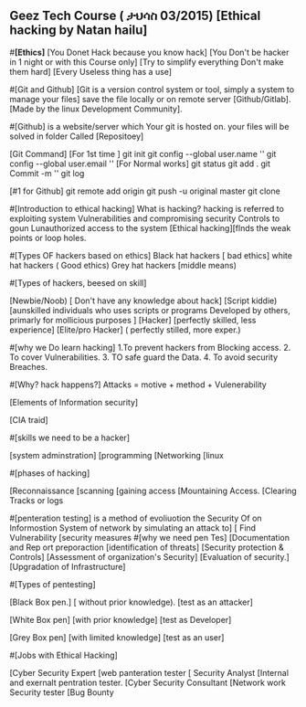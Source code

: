 ## **Geez Tech Course ( ታህሳስ 03/2015) [Ethical hacking by Natan hailu]**

#**[Ethics]**
 [You Donet Hack because you know hack]
[You Don't be hacker in 1 night or with this
Course only] 
[Try to simplify everything Don't make them hard]
[Every Useless thing has a use]

#[Git and Github]
[Git is a version control system or tool, simply a system to manage your files] save the file locally or on remote server [Github/Gitlab].[Made by the linux Development Community].

#[Github] 
is a website/server which Your git is hosted on. your files will be solved in folder Called [Repositoey]

[Git Command]
[For 1st time ] git init
                           git config --global user.name '<github account user name>'
                            git config --global user.email '<github account email>' 
[For Normal works]
                              git status
                              git add .
                              git Commit -m '<Your Comment>'
                              git log

[#1 for Github] 
                     git remote add origin <repository url>
                     git push -u original master
                     git clone <your project link>

#[Introduction to ethical hacking]
What is hacking? 
hacking is referred to exploiting system Vulnerabilities and compromising security Controls to goun Lunauthorized access to the system [Ethical hacking][flnds the weak points or loop holes.
 
 
 #[Types OF hackers based on ethics]
Black hat hackers [ bad ethics]
white hat hackers ( Good ethics)
Grey hat hackers [middle means)

#[Types of hackers, beesed on skill]

[Newbie/Noob) [ Don't have any knowledge about hack]
[Script kiddie) [aunskilled individuals who uses scripts or programs Developed by others, primarly for mollicious purposes ]
[Hacker] [perfectly skilled, less experience]
[Elite/pro Hacker] ( perfectly stilled, more exper.)

#[why we Do learn hacking] 
1.To prevent hackers from Blocking access.
2. To cover Vulnerabilities.
3. TO safe guard the Data.
4. To avoid security Breaches.

#[Why? hack happens?] 
 Attacks = motive + method + Vulenerability

[Elements of Information security]

[CIA traid]

#[skills we need to be a hacker]
 
[system adminstration]
[programming
[Networking
[linux
 
#[phases of hacking]

[Reconnaissance
[scanning
[gaining access 
[Mountaining Access.
[Clearing Tracks or logs

 #[penteration testing]
is a method of evoliuotion the Security Of on Informostion System of network by simulating an attack to] [ Find Vulnerability
                                                                                                         [security measures
 #[why we need pen Tes]                                                                                    [Documentation and Rep ort preporaction
[identification of threats]
[Security protection & Controls]
[Assessment of organization's Security]
[Evaluation of security.]
[Upgradation of Infrastructure]

#[Types of pentesting] 
 
 [Black Box pen.] [ without prior knowledge).
                   [test as an attacker]

[White Box pen] [with prior knowledge]
                  [test as Developer]

[Grey Box pen] [with limited knowledge]
                  [test as an user]


#[Jobs with Ethical Hacking] 
 
 [Cyber Security Expert 
 [web panteration tester
 [ Security Analyst
[Internal and exernalt pentration tester.
[Cyber Security Consultant
 [Network work Security tester
[Bug Bounty
